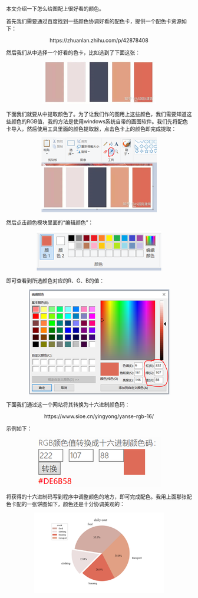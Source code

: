 本文介绍一下怎么给图配上很好看的颜色。

首先我们需要通过百度找到一些颜色协调好看的配色卡，提供一个配色卡资源如下：

<p align="center">https://zhuanlan.zhihu.com/p/42878408</p>

然后我们从中选择一个好看的色卡，比如选到了下面这张：

<p align="center">
	<img src="图片/image-20200819220905284.png" />
</p>

下面我们就要从中提取颜色了。为了让我们作的图用上这些颜色，我们需要知道这些颜色的RGB值，我的方法是使用windows系统自带的画图软件。我们先将配色卡导入，然后使用工具里面的颜色提取器，点击色卡上的颜色即完成提取：

<p align="center">
	<img src="图片/image-20200819221016560.png" />
</p>

然后点击颜色模块里面的“编辑颜色”：

<p align="center">
	<img src="图片/image-20200819221027702.png" />
</p>

即可查看到所选颜色对应的R、G、B的值：

<p align="center">
	<img src="图片/image-20200819221034406.png" />
</p>

下面我们通过这一个网站将其转换为十六进制颜色码：

<p align="center">https://www.sioe.cn/yingyong/yanse-rgb-16/</p>

示例如下：

<p align="center">
	<img src="图片/image-20200819221043601.png" />
</p>

将获得的十六进制码写到程序中调整颜色的地方，即可完成配色。我用上面那张配色卡配的一张饼图如下，颜色还是十分协调美观的：

<p align="center">
	<img src="图片/bingtu.png" width="70%" />
</p>
